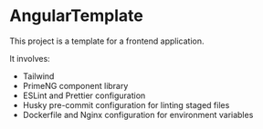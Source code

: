 # AngularTemplate

This project is a template for a frontend application.

It involves:

- Tailwind
- PrimeNG component library
- ESLint and Prettier configuration
- Husky pre-commit configuration for linting staged files
- Dockerfile and Nginx configuration for environment variables
